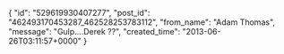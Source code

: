  {
   "id": "529619930407277",
   "post_id": "462493170453287_462528253783112",
   "from_name": "Adam Thomas",
   "message": "Gulp....Derek ??",
   "created_time": "2013-06-26T03:11:57+0000"
 }
